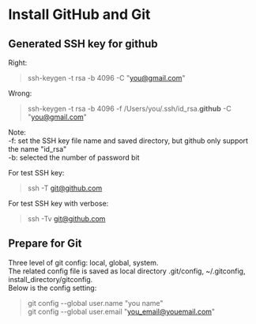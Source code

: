 # Install GitHub and Git
## Generated SSH key for github

Right:
> ssh-keygen -t rsa -b 4096 -C "you@gmail.com"

Wrong:
> ssh-keygen -t rsa -b 4096 -f /Users/you/.ssh/id_rsa.**github** -C "you@gmail.com"

Note:  
 -f: set the SSH key file name and saved directory, but github only support the name "id_rsa"  
 -b: selected the number of password bit

For test SSH key:
> ssh -T  git@github.com

For test SSH key with verbose:
> ssh -Tv git@github.com

## Prepare for Git
Three level of git config: local, global, system.  
The related config file is saved as local directory .git/config, ~/.gitconfig, install_directory/gitconfig.  
Below is the config setting:
> git config --global user.name "you name"  
> git config --global user.email "you_email@youemail.com"

